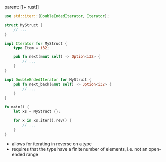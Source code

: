 parent: [[+ rust]]

```rust
use std::iter::{DoubleEndedIterator, Iterator};

struct MyStruct {
    // ...
}

impl Iterator for MyStruct {
    type Item = i32;

    pub fn next(&mut self) -> Option<i32> {
        // ...
    }
}

impl DoubleEndedIterator for MyStruct {
    pub fn next_back(&mut self) -> Option<i32> {
        // ...
    }
}

fn main() {
    let xs = MyStruct {};

    for x in xs.iter().rev() {
        // ...
    }
}
```

- allows for iterating in reverse on a type
- requires that the type have a finite number of elements, i.e. not an
  open-ended range
